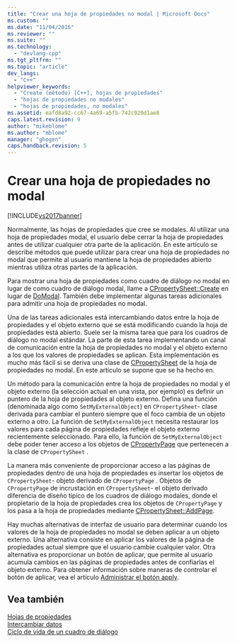 ```yaml
---
title: "Crear una hoja de propiedades no modal | Microsoft Docs"
ms.custom: ""
ms.date: "11/04/2016"
ms.reviewer: ""
ms.suite: ""
ms.technology: 
  - "devlang-cpp"
ms.tgt_pltfrm: ""
ms.topic: "article"
dev_langs: 
  - "C++"
helpviewer_keywords: 
  - "Create (método) [C++], hojas de propiedades"
  - "hojas de propiedades no modales"
  - "hojas de propiedades, no modales"
ms.assetid: eafd8a92-cc67-4a69-a5fb-742c920d1ae8
caps.latest.revision: 9
author: "mikeblome"
ms.author: "mblome"
manager: "ghogen"
caps.handback.revision: 5
---
```

# Crear una hoja de propiedades no modal
[!INCLUDE[vs2017banner](../assembler/inline/includes/vs2017banner.md)]

Normalmente, las hojas de propiedades que cree se modales.  Al utilizar una hoja de propiedades modal, el usuario debe cerrar la hoja de propiedades antes de utilizar cualquier otra parte de la aplicación.  En este artículo se describe métodos que puede utilizar para crear una hoja de propiedades no modal que permite al usuario mantiene la hoja de propiedades abierto mientras utiliza otras partes de la aplicación.  
  
 Para mostrar una hoja de propiedades como cuadro de diálogo no modal en lugar de como cuadro de diálogo modal, llame a [CPropertySheet::Create](../Topic/CPropertySheet::Create.md) en lugar de [DoModal](../Topic/CPropertySheet::DoModal.md).  También debe implementar algunas tareas adicionales para admitir una hoja de propiedades no modal.  
  
 Una de las tareas adicionales está intercambiando datos entre la hoja de propiedades y el objeto externo que se está modificando cuando la hoja de propiedades está abierto.  Suele ser la misma tarea que para los cuadros de diálogo no modal estándar.  La parte de esta tarea implementando un canal de comunicación entre la hoja de propiedades no modal y el objeto externo a los que los valores de propiedades se aplican.  Esta implementación es mucho más fácil si se deriva una clase de [CPropertySheet](../mfc/reference/cpropertysheet-class.md) de la hoja de propiedades no modal.  En este artículo se supone que se ha hecho en.  
  
 Un método para la comunicación entre la hoja de propiedades no modal y el objeto externo \(la selección actual en una vista, por ejemplo\) es definir un puntero de la hoja de propiedades al objeto externo.  Defina una función \(denominada algo como `SetMyExternalObject`\) en `CPropertySheet`\- clase derivada para cambiar el puntero siempre que el foco cambia de un objeto externo a otro.  La función de `SetMyExternalObject` necesita restaurar los valores para cada página de propiedades refleje el objeto externo recientemente seleccionado.  Para ello, la función de `SetMyExternalObject` debe poder tener acceso a los objetos de [CPropertyPage](../mfc/reference/cpropertypage-class.md) que pertenecen a la clase de `CPropertySheet` .  
  
 La manera más conveniente de proporcionar acceso a las páginas de propiedades dentro de una hoja de propiedades es insertar los objetos de `CPropertySheet`\- objeto derivado de `CPropertyPage` .  Objetos de `CPropertyPage` de incrustación en `CPropertySheet`\- el objeto derivado diferencia de diseño típico de los cuadros de diálogo modales, donde el propietario de la hoja de propiedades crea los objetos de `CPropertyPage` y los pasa a la hoja de propiedades mediante [CPropertySheet::AddPage](../Topic/CPropertySheet::AddPage.md).  
  
 Hay muchas alternativas de interfaz de usuario para determinar cuando los valores de la hoja de propiedades no modal se deben aplicar a un objeto externo.  Una alternativa consiste en aplicar los valores de la página de propiedades actual siempre que el usuario cambie cualquier valor.  Otra alternativa es proporcionar un botón de aplicar, que permite al usuario acumula cambios en las páginas de propiedades antes de confiarlas el objeto externo.  Para obtener información sobre maneras de controlar el botón de aplicar, vea el artículo [Administrar el botón apply](../mfc/handling-the-apply-button.md).  
  
## Vea también  
 [Hojas de propiedades](../mfc/property-sheets-mfc.md)   
 [Intercambiar datos](../mfc/exchanging-data.md)   
 [Ciclo de vida de un cuadro de diálogo](../mfc/life-cycle-of-a-dialog-box.md)